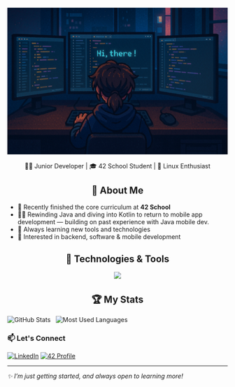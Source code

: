 ![](header.png)
<p align="center">
  🧑‍💻 Junior Developer | 🎓 42 School Student | 🐧 Linux Enthusiast
</p>  

<h2 align="center">🚀 About Me</h2>

- 🏫 Recently finished the core curriculum at **42 School**
- 👨‍💻 Rewinding Java and diving into Kotlin to return to mobile app development — building on past experience with Java mobile dev.
- 🧠 Always learning new tools and technologies
- 🔧 Interested in backend, software & mobile development

    
<h2 align="center">🔧 Technologies & Tools</h2>

<p align="center">
  <a href="https://skillicons.dev">
    <img src="https://skillicons.dev/icons?i=c,cpp,java,py,androidstudio,bash,css,docker,eclipse,vscode,git,github,html,idea,kotlin,linux,php,postman,postgres,vim&perline=10" />
  </a>
</p>

<h2 align="center">🏆 My Stats</h2>

<img height=175 alt="GitHub Stats" src="https://github-readme-stats.vercel.app/api?username=TaiyoAme&show_icons=true&count_private=true&theme=blueberry" />&nbsp;&nbsp;
    <img height=175 alt="Most Used Languages" src="https://github-readme-stats.vercel.app/api/top-langs/?username=TaiyoAme&layout=compact&theme=blueberry" />&nbsp;&nbsp;

### 📫 Let's Connect

[![LinkedIn](https://img.shields.io/badge/-LinkedIn-blue?style=flat&logo=linkedin&logoColor=white)](https://linkedin.com/in/hervé-huang)
[![42 Profile](https://img.shields.io/badge/-42_Profile-000000?style=flat&logo=42&logoColor=white)](https://profile.intra.42.fr/users/hehuang)

---

_✨ I’m just getting started, and always open to learning more!_
